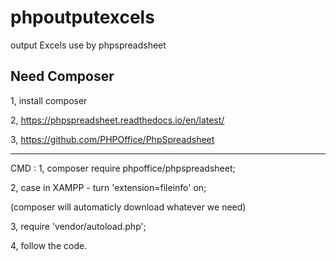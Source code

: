 # phpoutputexcels
output Excels use by phpspreadsheet

Need Composer
-----------------------------------

1, install composer

2, https://phpspreadsheet.readthedocs.io/en/latest/

3, https://github.com/PHPOffice/PhpSpreadsheet

----------------------------------------------------

CMD :
1, composer require phpoffice/phpspreadsheet;

2, case in XAMPP - turn 'extension=fileinfo' on;

  (composer will automaticly download whatever we need)
  
3, require 'vendor/autoload.php';

4, follow the code.

